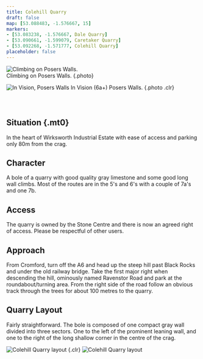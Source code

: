 ```yaml
---
title: Colehill Quarry
draft: false
map: [53.088483, -1.576667, 15]
markers:
- [53.083238, -1.576667, Dale Quarry]
- [53.090661, -1.599079, Caretaker Quarry]
- [53.092268, -1.571777, Colehill Quarry]
placeholder: false
---
```





<style>
    h2:first-of-type {
        clear: left;
        padding-top: 2em;
    }

    .tableless .photo,
    .tableless .content>h3>img {
        max-width: 392px;
        float: left;
    }

    img:last-of-type {
        clear: right;
    }

    .warning {
        text-transform: uppercase;
        display: block;
        border-left: solid 11px currentColor;
        padding-left: .6em;
        margin: 1em 1.7em;
    }
</style>


![Climbing on Posers Walls.](/img/peak/matlock/colehill-DSCN0009.jpg)  
Climbing on Posers Walls.
{.photo}

![In Vision, Posers Walls](/img/peak/matlock/colehill-in-vision.jpg "In Vision, Posers Walls")
In Vision (6a+) Posers Walls.
{.photo .clr}

## Situation {.mt0}

In the heart of Wirksworth Industrial Estate with ease of access and parking only 80m from the crag.

## Character

A bole of a quarry with good quality gray limestone and some good long wall climbs. Most of the routes are in the 5's and 6's with a couple of 7a's and one 7b.

## Access

The quarry is owned by the Stone Centre and there is now an agreed right of access. Please be respectful of other users.

## Approach

From Cromford, turn off the A6 and head up the steep hill past Black Rocks and under the old railway bridge. Take the first major right when descending the hill, ominously named Ravenstor Road and park at the roundabout/turning area. From the right side of the road follow an obvious track through the trees for about 100 metres to the quarry.


## Quarry Layout

Fairly straightforward. The bole is composed of one compact gray wall divided into three sectors. One to the left of the prominent leaning wall, and one to the right of the long shallow corner in the centre of the crag.


![Colehill Quarry layout](/img/peak/matlock/COLEMAP1.gif) 
{.clr}
![Colehill Quarry layout](/img/peak/matlock/COLEMAP2.gif "Colehill Quarry layout")

